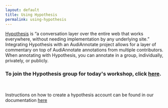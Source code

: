 ```yaml
---
layout: default
title: Using Hypothesis
permalink: using-hypothesis
---
```

<!-- Add an essay or interpretive material below this line,
using HTML or markdown.  Do not modify this file above this line -->

[Hypothesis](https://web.hypothes.is/about/) is “a conversation layer over the entire web that works everywhere, without needing implementation by any underlying site.” Integrating Hypothesis with an AudiAnnotate project allows for a layer of commentary on top of AudiAnnotate annotations from multiple contributors. When annotating with Hypothesis, you can annotate in a group, individually, privately, or publicly.
<br>

### To join the Hypothesis group for today's workshop, click [here](https://hypothes.is/groups/zgbMD4L9/sw-workshop).
<br>

Instructions on how to create a hypothesis account can be found in our documentation [here](https://hipstas.github.io/AudiAnnotate/documentation.html#collaborative)
